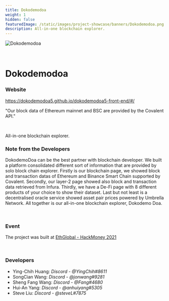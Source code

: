 ```yaml
---
title: Dokodemodoa
weight: 1
hidden: false
featuredImage: /static/images/project-showcase/banners/Dokodemodoa.png
description: All-in-one blockchain explorer. 
---
```


![Dokodemodoa](/static/images/project-showcase/banners/Dokodemodoa.png)

&nbsp;

# Dokodemodoa

### Website

https://dokodemodoa5.github.io/dokodemodoa5-front-end/#/

<Aside>

"Our block data of Ethereum mainnet and BSC are provided by the Covalent API."

</Aside>

&nbsp;

All-in-one blockchain explorer. 

### Note from the Developers


DokodemoDoa can be the best partner with blockchain developer.	We built a platform consolidated different sort of information that are provided by solo block chain explorer. Firstly is our blockchain page, we showed block and transaction datas of Ethereum and Binance Smart Chain supported by Covalent.  Secondly, our layer-2 page showed also block and transaction data retrieved from Infura.  Thirdly, we have a De-Fi page with 8 different products of your choice to show their dataset.  Last but not least is a decentralised oracle service showed asset pair prices powered by Umbrella Network.  All together is our all-in-one blockchain explorer, Dokodemo Doa.	

&nbsp;

### Event

The project was built at [EthGlobal - HackMoney 2021](https://www.covalenthq.com/blog/ethglobal-hackmoney-winners/)

&nbsp;

### Developers

- Ying-Chih Huang: _Discord - @YingChih#8611_
- SongCian Wang: _Discord - @jonwang#9281_
- Sheng Fang Wang: _Discord - @Fang#4680_
- Hui-An Yang: _Discord - @anhuiyang#5305_
- Steve Liu: _Discord - @steveL#7875_
	
